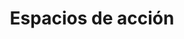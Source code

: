 ---
title :  "Espacios de acción"
id : espaciosaccion
slug: espaciosdeaccion
col: 3
n: 4
clavecsv: Talleres
max: 11
---